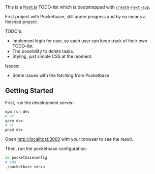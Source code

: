 This is a [Next.js](https://nextjs.org/) TODO-list which is bootstrapped with [`create-next-app`](https://github.com/vercel/next.js/tree/canary/packages/create-next-app).

First project with Pocketbase, still under progress and by no means a finished project.

TODO's:
  - Implement login for user, so each user can keep track of their own TODO-list.
  - The possibility to delete tasks.
  - Styling, just simple CSS at the moment.

Issues:
 - Some issues with the fetching from Pocketbase


## Getting Started

First, run the development server:

```bash
npm run dev
# or
yarn dev
# or
pnpm dev
```

Open [http://localhost:3000](http://localhost:3000) with your browser to see the result.

Then, run the pocketbase configuration:

```bash
cd pocketbaseconfig
# and
./pocketbase serve
```
